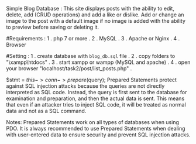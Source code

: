 Simple Blog Database :
This site displays posts with the ability to edit, delete, add (CRUD operations) and add a like or dislike.
 Add or change an image to the post with a default image if no image is added with the ability to preview before saving or deleting it.


#Requirements :
1 . php 7 or more .
2 . MySQL .
3 . Apache or Nginx .
4 . Browser

#Setting :
1 . create database with `blog_db.sql` file .
2 . copy folders to "\xampp\htdocs" .
3 . start xampp or wampp (MySQL and apache) .
4 . open your browser "localhost/task2/post/list_posts.php" .

  $stmt = $this->conn->prepare($query);
Prepared Statements protect against SQL injection attacks because the queries are not directly interpreted as SQL code. Instead, the query is first sent to the database for examination and preparation, and then the actual data is sent. This means that even if an attacker tries to inject SQL code, it will be treated as normal data and not as a SQL command.

Notes:
Prepared Statements work on all types of databases when using PDO.
It is always recommended to use Prepared Statements when dealing with user-entered data to ensure security and prevent SQL injection attacks.
